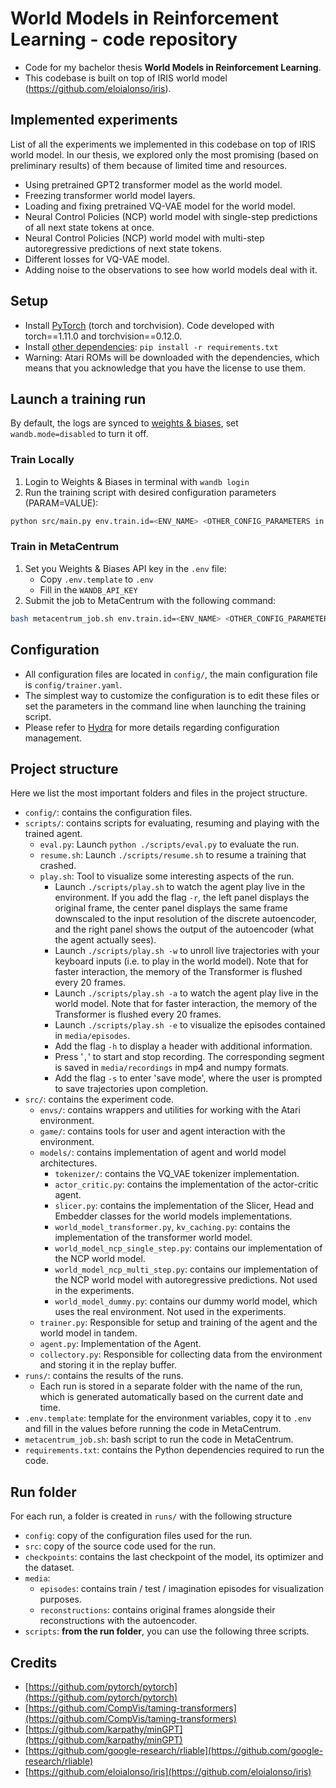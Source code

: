 # World Models in Reinforcement Learning - code repository

- Code for my bachelor thesis **World Models in Reinforcement Learning**.
- This codebase is built on top of IRIS world model (https://github.com/eloialonso/iris).

## Implemented experiments

List of all the experiments we implemented in this codebase on top of IRIS world model.
In our thesis, we explored only the most promising (based on preliminary results) of them because of limited time and resources.

- Using pretrained GPT2 transformer model as the world model.
- Freezing transformer world model layers.
- Loading and fixing pretrained VQ-VAE model for the world model.
- Neural Control Policies (NCP) world model with single-step predictions of all next state tokens at once.
- Neural Control Policies (NCP) world model with multi-step autoregressive predictions of next state tokens.
- Different losses for VQ-VAE model.
- Adding noise to the observations to see how world models deal with it.

## Setup

- Install [PyTorch](https://pytorch.org/get-started/locally/) (torch and torchvision). Code developed with torch==1.11.0 and torchvision==0.12.0.
- Install [other dependencies](requirements.txt): `pip install -r requirements.txt`
- Warning: Atari ROMs will be downloaded with the dependencies, which means that you acknowledge that you have the license to use them.

## Launch a training run

By default, the logs are synced to [weights & biases](https://wandb.ai), set `wandb.mode=disabled` to turn it off.

### Train Locally

1. Login to Weights & Biases in terminal with `wandb login`
2. Run the training script with desired configuration parameters (PARAM=VALUE):
```bash
python src/main.py env.train.id=<ENV_NAME> <OTHER_CONFIG_PARAMETERS in format: ++PARAM=VALUE>
```

### Train in MetaCentrum

1. Set you Weights & Biases API key in the `.env` file:
   - Copy `.env.template` to `.env`
   - Fill in the `WANDB_API_KEY`
2. Submit the job to MetaCentrum with the following command:
```bash
bash metacentrum_job.sh env.train.id=<ENV_NAME> <OTHER_CONFIG_PARAMETERS in format: ++PARAM=VALUE>
```

## Configuration

- All configuration files are located in `config/`, the main configuration file is `config/trainer.yaml`.
- The simplest way to customize the configuration is to edit these files or set the parameters in the command line when launching the training script.
- Please refer to [Hydra](https://github.com/facebookresearch/hydra) for more details regarding configuration management.

## Project structure

Here we list the most important folders and files in the project structure.

- `config/`: contains the configuration files.
- `scripts/`: contains scripts for evaluating, resuming and playing with the trained agent.
  - `eval.py`: Launch `python ./scripts/eval.py` to evaluate the run.
  - `resume.sh`: Launch `./scripts/resume.sh` to resume a training that crashed.
  - `play.sh`: Tool to visualize some interesting aspects of the run.
    - Launch `./scripts/play.sh` to watch the agent play live in the environment. If you add the flag `-r`, the left panel displays the original frame, the center panel displays the same frame downscaled to the input resolution of the discrete autoencoder, and the right panel shows the output of the autoencoder (what the agent actually sees).
    - Launch `./scripts/play.sh -w` to unroll live trajectories with your keyboard inputs (i.e. to play in the world model). Note that for faster interaction, the memory of the Transformer is flushed every 20 frames.
    - Launch `./scripts/play.sh -a` to watch the agent play live in the world model. Note that for faster interaction, the memory of the Transformer is flushed every 20 frames.
    - Launch `./scripts/play.sh -e` to visualize the episodes contained in `media/episodes`.
    - Add the flag `-h` to display a header with additional information.
    - Press '`,`' to start and stop recording. The corresponding segment is saved in `media/recordings` in mp4 and numpy formats.
    - Add the flag `-s` to enter 'save mode', where the user is prompted to save trajectories upon completion.
- `src/`: contains the experiment code.
  - `envs/`: contains wrappers and utilities for working with the Atari environment.
  - `game/`: contains tools for user and agent interaction with the environment.
  - `models/`: contains implementation of agent and world model architectures.
    - `tokenizer/`: contains the VQ_VAE tokenizer implementation.
    - `actor_critic.py`: contains the implementation of the actor-critic agent.
    - `slicer.py`: contains the implementation of the Slicer, Head and Embedder classes for the world models implementations.
    - `world_model_transformer.py`, `kv_caching.py`: contains the implementation of the transformer world model.
    - `world_model_ncp_single_step.py`: contains our implementation of the NCP world model.
    - `world_model_ncp_multi_step.py`: contains our implementation of the NCP world model with autoregressive predictions. Not used in the experiments.
    - `world_model_dummy.py`: contains our dummy world model, which uses the real environment. Not used in the experiments.
  - `trainer.py`: Responsible for setup and training of the agent and the world model in tandem.
  - `agent.py`: Implementation of the Agent.
  - `collectory.py`: Responsible for collecting data from the environment and storing it in the replay buffer.
- `runs/`: contains the results of the runs.
  - Each run is stored in a separate folder with the name of the run, which is generated automatically based on the current date and time.
- `.env.template`: template for the environment variables, copy it to `.env` and fill in the values before running the code in MetaCentrum.
- `metacentrum_job.sh`: bash script to run the code in MetaCentrum.
- `requirements.txt`: contains the Python dependencies required to run the code.

## Run folder

For each run, a folder is created in `runs/` with the following structure

- `config`: copy of the configuration files used for the run.
- `src`: copy of the source code used for the run.
- `checkpoints`: contains the last checkpoint of the model, its optimizer and the dataset.
- `media`:
  - `episodes`: contains train / test / imagination episodes for visualization purposes.
  - `reconstructions`: contains original frames alongside their reconstructions with the autoencoder.
- `scripts`: **from the run folder**, you can use the following three scripts.

## Credits

- [https://github.com/pytorch/pytorch](https://github.com/pytorch/pytorch)
- [https://github.com/CompVis/taming-transformers](https://github.com/CompVis/taming-transformers)
- [https://github.com/karpathy/minGPT](https://github.com/karpathy/minGPT)
- [https://github.com/google-research/rliable](https://github.com/google-research/rliable)
- [https://github.com/eloialonso/iris](https://github.com/eloialonso/iris)
